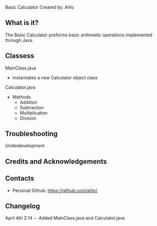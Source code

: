 Basic Calculator
Created by: Ahlo

What is it?
-----------

The Basic Calculator preforms basic arithmetic operations implemented through Java.

Classess
--------
MainClass.java
- Instantiates a new Calculator object class 

Calculator.java
- Methods
    - Addition
    - Subtraction
    - Multiplication
    - Division

Troubleshooting
---------------
Underdevelopment

Credits and Acknowledgements
----------------------------

Contacts
--------
- Personal Github: https://github.com/ahlo/ 

Changelog
---------
April 4th 2:14 -- Added MainClass.java and Calculator.java


